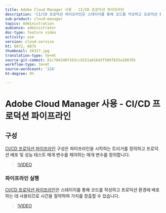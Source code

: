 ```yaml
---
title: Adobe Cloud Manager 사용 - CI/CD 프로덕션 파이프라인
description: 'CI/CD 프로덕션 파이프라인은 스테이지를 통해 코드를 작성하고 프로덕션 환경에 배포하여 시간을 절약하는 데 사용됩니다. CI/CD 프로덕션 파이프라인 구성은 파이프라인을 시작하는 트리거를 정의하고 프로덕션 배포 및 성능 테스트 매개 변수를 제어하는 매개 변수를 정의합니다. '
sub-product: cloud-manager
topics: Administration
audience: administrator
doc-type: feature video
activity: use
version: cloud-service
kt: 6872, 6875
thumbnail: 26317.jpg
translation-type: tm+mt
source-git-commit: 81c704240f163ccd151a61643f589f825a288705
workflow-type: tm+mt
source-wordcount: '124'
ht-degree: 0%

---
```



# Adobe Cloud Manager 사용 - CI/CD 프로덕션 파이프라인

## 구성

[CI/CD 프로덕션 파이프라인](https://experienceleague.adobe.com/docs/experience-manager-cloud-manager/using/how-to-use/configuring-pipeline.html) 구성은 파이프라인을 시작하는 트리거를 정의하고 프로덕션 배포 및 성능 테스트 매개 변수를 제어하는 매개 변수를 정의합니다.

>[!VIDEO](https://video.tv.adobe.com/v/26314/?quality=12&learn=on)

### 파이프라인 실행

[CI/CD 프로덕션 파이프라인](https://experienceleague.adobe.com/docs/experience-manager-cloud-manager/using/how-to-use/deploying-code.html)은 스테이지를 통해 코드를 작성하고 프로덕션 환경에 배포하는 데 사용되므로 시간을 절약하여 가치를 창출할 수 있습니다.

>[!VIDEO](https://video.tv.adobe.com/v/26317/?quality=12&learn=on)
